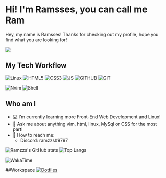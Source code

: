 # Hi! I'm Ramsses, you can call me Ram

Hey, my name is Ramsses! Thanks for checking out my profile, hope you find what you are looking for!

[![](https://img.shields.io/badge/-@Ramzzs-%23181717?style=flat-square&logo=github)](https://github.com/ramzzs)

## My Tech Workflow
![Linux](https://img.shields.io/badge/Linux-FCC624?style=for-the-badge&logo=linux&labelColor=6272a4&color=6272a4&logoColor=ffffff)
![HTML5](https://img.shields.io/badge/HTML5-E34F26?style=for-the-badge&logo=html5&logoColor=white)
![CSS3](https://img.shields.io/badge/CSS3-1572B6?style=for-the-badge&logo=css3&logoColor=white)
![JS](https://img.shields.io/badge/JavaScript-323330?style=for-the-badge&logo=javascript&logoColor=F7DF1E)
![GITHUB](https://img.shields.io/badge/GitHub-100000?style=for-the-badge&logo=github&logoColor=white)
![GIT](https://img.shields.io/badge/Git-F05032?style=for-the-badge&logo=git&logoColor=white)

![Nvim](https://img.shields.io/badge/-Neovim-FCA121?style=for-the-badge&logo=neovim&logoColor=ffffff&labelColor=6272a4&color=6272a4)
![Shell](https://img.shields.io/badge/-Zsh-FCA121?style=for-the-badge&logo=PowerShell&logoColor=ffffff&labelColor=&color=8677d9)

## Who am I
- 💻 I’m currently learning more Front-End Web Development and Linux!
- 💬 Ask me about anything vim, html, linux, MySql or CSS for the most part!
- 📱 How to reach me: 
  - Discord: ramzzs#9797

![Ramzzs's GitHub stats](https://github-readme-stats.vercel.app/api?username=ramzzs&theme=gruvbox)
![Top Langs](https://github-readme-stats.vercel.app/api/top-langs/?username=ramzzs&theme=gruvbox)

![WakaTime](https://github-readme-stats.vercel.app/api/wakatime?username=Ramzzs&theme=gruvbox)

##Workspace
[![Dotfiles](https://github-readme-stats.vercel.app/api/pin/?username=ramzzs&repo=dotfiles&theme=gruvbox)](https://github.com/ramzzs/dotfiles)


